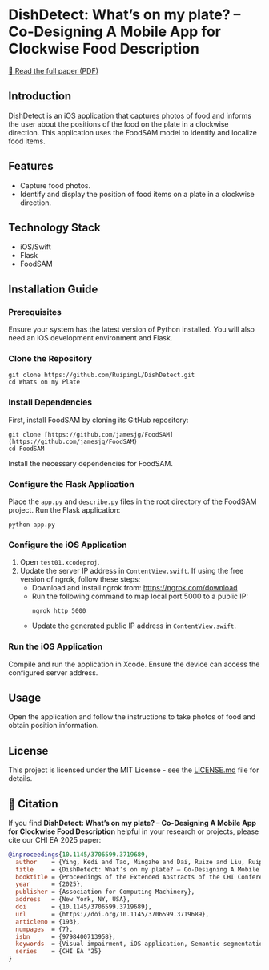 # DishDetect: What’s on my plate? – Co-Designing A Mobile App for Clockwise Food Description
[📄 Read the full paper (PDF)](https://dl.acm.org/doi/full/10.1145/3706599.3719689)
## Introduction

DishDetect is an iOS application that captures photos of food and informs the user about the positions of the food on the plate in a clockwise direction. This application uses the FoodSAM model to identify and localize food items.

## Features

- Capture food photos.
- Identify and display the position of food items on a plate in a clockwise direction.

## Technology Stack

- iOS/Swift
- Flask
- FoodSAM

## Installation Guide

### Prerequisites

Ensure your system has the latest version of Python installed. You will also need an iOS development environment and Flask.

### Clone the Repository

```
git clone https://github.com/RuipingL/DishDetect.git
cd Whats on my Plate
```

### Install Dependencies

First, install FoodSAM by cloning its GitHub repository:

```
git clone [https://github.com/jamesjg/FoodSAM](https://github.com/jamesjg/FoodSAM)
cd FoodSAM
```

Install the necessary dependencies for FoodSAM.

### Configure the Flask Application

Place the `app.py` and `describe.py` files in the root directory of the FoodSAM project.
Run the Flask application:

```
python app.py
```

### Configure the iOS Application

1. Open `test01.xcodeproj`.
2. Update the server IP address in `ContentView.swift`. If using the free version of ngrok, follow these steps:
   - Download and install ngrok from: https://ngrok.com/download
   - Run the following command to map local port 5000 to a public IP:
     ```
     ngrok http 5000
     ```
   - Update the generated public IP address in `ContentView.swift`.

### Run the iOS Application

Compile and run the application in Xcode. Ensure the device can access the configured server address.

## Usage

Open the application and follow the instructions to take photos of food and obtain position information.


## License

This project is licensed under the MIT License - see the [LICENSE.md](LICENSE) file for details.

## 📖 Citation

If you find **DishDetect: What’s on my plate? – Co-Designing A Mobile App for Clockwise Food Description** helpful in your research or projects, please cite our CHI EA 2025 paper:

```bibtex
@inproceedings{10.1145/3706599.3719689,
  author    = {Ying, Kedi and Tao, Mingzhe and Dai, Ruize and Liu, Ruiping and M\"{u}ller, Karin and Jaworek, Gerhard and Zhang, Jiaming and Stiefelhagen, Rainer},
  title     = {DishDetect: What’s on my plate? – Co-Designing A Mobile App for Clockwise Food Description},
  booktitle = {Proceedings of the Extended Abstracts of the CHI Conference on Human Factors in Computing Systems},
  year      = {2025},
  publisher = {Association for Computing Machinery},
  address   = {New York, NY, USA},
  doi       = {10.1145/3706599.3719689},
  url       = {https://doi.org/10.1145/3706599.3719689},
  articleno = {193},
  numpages  = {7},
  isbn      = {9798400713958},
  keywords  = {Visual impairment, iOS application, Semantic segmentation, Food classification},
  series    = {CHI EA '25}
}
